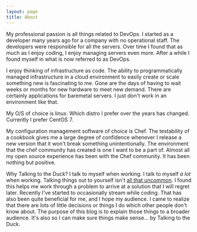 ```yaml
---
layout: page
title: About
---
```


My professional passion is all things related to DevOps.  I started as a developer many years ago for a company with no operational staff.  The developers were responsible for all the servers.  Over time I found that as much as I enjoy coding, I enjoy managing servers even more.  After a while I found myself in what is now referred to as DevOps.

I enjoy thinking of infrastructure as code.  The ability to programmatically managed infrastructure in a cloud environment to easily create or scale something new is fascinating to me.  Gone are the days of having to wait weeks or months for new hardware to meet new demand.  There are certainly applications for baremetal servers.  I just don't work in an environment like that.

My O/S of choice is linux.  Which distro I prefer over the years has changed.  Currently I prefer CentOS 7.

My configuration management software of choice is Chef.  The testability of a cookbook gives me a large degree of confidence whenever I release a new version that it won't break something unintentionally.  The environment that the chef community has created is one I want to be a part of.  Almost all my open source experience has been with the Chef community.  It has been nothing but positive.

Why Talking to the Duck?  I talk to myself when working.  I talk to myself _a lot_ when working.  Talking things out to yourself isn't [all that uncommon](https://en.wikipedia.org/wiki/Rubber_duck_debugging).  I found this helps me work through a problem to arrive at a solution that I will regret later.  Recently I've started to occasionally stream while coding.  That has also been quite beneficial for me, and I hope my audience.  I came to realize that there are lots of little decisions or things I do which other people don't know about.  The purpose of this blog is to explain those things to a broader audience.  It's also so I can make sure things make sense... by Talking to the Duck.